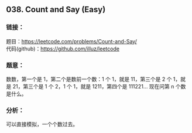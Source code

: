 ## 038. Count and Say (Easy)

### **链接**：
题目：https://leetcode.com/problems/Count-and-Say/   
代码(github)：https://github.com/illuz/leetcode

### **题意**：

数数，第一个是 1，第二个是数前一个数：1 个 1，就是 11，第三个是 2 个 1，就是 21，第三个是 1 个 2，1 个 1，就是 1211，第四个是 111221...
现在问第 n 个数是什么。

### **分析**：

可以直接模拟，一个个数过去。
